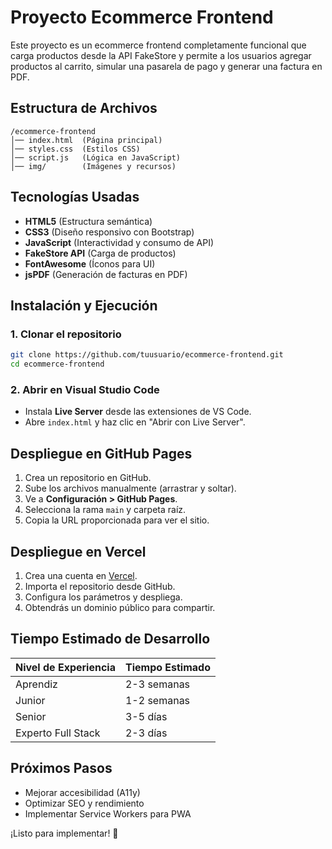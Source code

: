 # Proyecto Ecommerce Frontend

Este proyecto es un ecommerce frontend completamente funcional que carga productos desde la API FakeStore y permite a los usuarios agregar productos al carrito, simular una pasarela de pago y generar una factura en PDF.

## Estructura de Archivos

```plaintext
/ecommerce-frontend
│── index.html  (Página principal)
│── styles.css  (Estilos CSS)
│── script.js   (Lógica en JavaScript)
│── img/        (Imágenes y recursos)
```

## Tecnologías Usadas
- **HTML5** (Estructura semántica)
- **CSS3** (Diseño responsivo con Bootstrap)
- **JavaScript** (Interactividad y consumo de API)
- **FakeStore API** (Carga de productos)
- **FontAwesome** (Íconos para UI)
- **jsPDF** (Generación de facturas en PDF)

## Instalación y Ejecución

### 1. Clonar el repositorio
```bash
git clone https://github.com/tuusuario/ecommerce-frontend.git
cd ecommerce-frontend
```

### 2. Abrir en Visual Studio Code
- Instala **Live Server** desde las extensiones de VS Code.
- Abre `index.html` y haz clic en "Abrir con Live Server".

## Despliegue en GitHub Pages
1. Crea un repositorio en GitHub.
2. Sube los archivos manualmente (arrastrar y soltar).
3. Ve a **Configuración > GitHub Pages**.
4. Selecciona la rama `main` y carpeta raíz.
5. Copia la URL proporcionada para ver el sitio.

## Despliegue en Vercel
1. Crea una cuenta en [Vercel](https://vercel.com/).
2. Importa el repositorio desde GitHub.
3. Configura los parámetros y despliega.
4. Obtendrás un dominio público para compartir.

## Tiempo Estimado de Desarrollo

| Nivel de Experiencia | Tiempo Estimado |
|----------------------|----------------|
| Aprendiz            | 2-3 semanas    |
| Junior              | 1-2 semanas    |
| Senior              | 3-5 días       |
| Experto Full Stack  | 2-3 días       |

## Próximos Pasos
- Mejorar accesibilidad (A11y)
- Optimizar SEO y rendimiento
- Implementar Service Workers para PWA

¡Listo para implementar! 🚀
